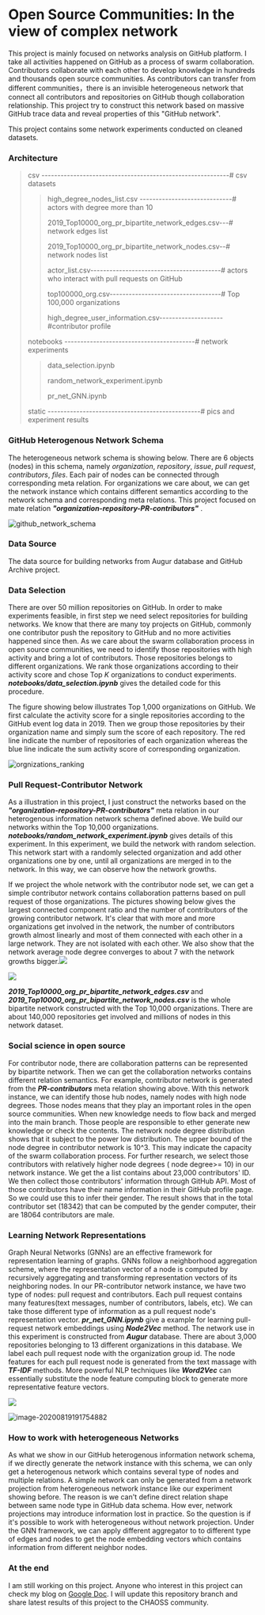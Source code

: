 # Open Source  Communities: In the view of complex network

This project is mainly focused on networks analysis on GitHub platform.  I take all activities happened on GitHub as a process of swarm collaboration.  Contributors  collaborate with each other to develop knowledge in hundreds and thousands open source communities. As contributors can transfer from different communities，there is an invisible heterogeneous network  that connect all contributors and repositories on GitHub though collaboration relationship.  This project try to construct this network based on massive GitHub trace data and reveal properties of this "GitHub network". 

This project contains some  network experiments conducted on cleaned datasets.  

### Architecture

> csv	-----------------------------------------------------------# csv datasets
>
> > high_degree_nodes_list.csv -----------------------------# actors with degree more than 10						
> >
> > 2019_Top10000_org_pr_bipartite_network_edges.csv---# network edges list
> >
> > 2019_Top10000_org_pr_bipartite_network_nodes.csv--# network nodes list
> >
> > actor_list.csv-----------------------------------------# actors who interact with pull requests on GitHub
> >
> > top100000_org.csv-----------------------------------# Top 100,000 organizations
> >
> > high_degree_user_information.csv--------------------#contributor profile
> 
> notebooks -----------------------------------------# network experiments
>
> > data_selection.ipynb
>>
> > random_network_experiment.ipynb
> >
> > pr_net_GNN.ipynb
> >
> 
> static ------------------------------------------------# pics and experiment results



### GitHub Heterogenous Network Schema

The heterogeneous network schema is showing below.  There are 6 objects (nodes) in this schema,  namely *organization*, *repository*, *issue*, *pull request*, *contributors*,  *files*. Each pair of nodes can be connected through corresponding meta relation.  For organizations we care about, we can get the network instance which contains different semantics according to the network schema and corresponding meta relations.  This project focused on mate relation ***"organization-repository-PR-contributors"*** .

![github_network_schema](.\static\pics\Github_network_schema.png)

### Data Source

The data source for building networks from Augur database and GitHub Archive project.

### Data Selection 

There are over 50 million repositories on GitHub. In order to make experiments feasible, in first step we need select  repositories for building networks.  We know that there are many toy projects on GitHub, commonly one contributor push the repository to GitHub and no more activities happened since then. As we care about the swarm collaboration process in open source communities, we need to identify those repositories with high activity and bring a lot of contributors.  Those repositories belongs to different organizations. We rank those organizations according to their activity score and chose Top *K*  organizations to conduct experiments.  ***notebooks/data_selection.ipynb***  gives the detailed code for this procedure.  

The figure showing below illustrates Top 1,000 organizations on GitHub. We first calculate the activity score for a single repositories according to the GitHub event log data in 2019. Then we group  those repositories by their organization name and simply sum the score of each repository.  The red line indicate the number of repositories of each organization whereas the blue line indicate the sum  activity score of corresponding organization. 

![orgnizations_ranking](.\static\pics\orgnization_ranking.png)

### Pull Request-Contributor Network

As a illustration in this project, I just construct the networks based on the ***"organization-repository-PR-contributors"***  meta relation in our  heterogenous information network schema defined above.  We build our networks within the Top 10,000 organizations. ***notebooks/random_network_experiment.ipynb*** gives details of this experiment. In this experiment, we build the network with random selection. This network start with a randomly selected organization and add other organizations one by one,  until all organizations are merged in to the network. In this way, we can observe how the network growths.  

If we project the whole network with the contributor node set, we can get a simple contributor network contains collaboration patterns based on pull request of those organizations. The pictures showing below gives the largest connected component ratio and the number of contributors of  the growing contributor network.  It's clear that with more and more organizations get involved in the network, the number of contributors growth almost linearly and most of them connected with each other in a large network. They are not isolated with each other. We also show that the network average node degree converges to about 7 with the network growths bigger.![](.\static\pics\contributor_network_lcc.png)

![](.\static\pics\contributor_network_noc.png)

***2019_Top10000_org_pr_bipartite_network_edges.csv*** and ***2019_Top10000_org_pr_bipartite_network_nodes.csv*** is the whole bipartite network constructed with the Top 10,000 organizations. There are about 140,000 repositories get involved and millions of nodes in this network dataset. 

### Social science in open source

For contributor node, there are collaboration patterns can be represented by bipartite network. Then we can get the collaboration networks contains different relation semantics. For example,  contributor network is generated from the ***PR-contributors*** meta relation showing above.  With this network instance,  we can identify those hub nodes, namely nodes with high node degrees.  Those nodes means that they play an important roles in the open source communities. When new knowledge needs to flow back and merged into the main branch. Those people are responsible to ether generate new knowledge or check the contents.  The network node degree distribution shows that it subject to the power low distribution. The upper bound of the node degree in contributor network is 10^3. This may indicate the capacity  of the swarm collaboration process. For further research, we select those contributors with relatively higher node degrees ( node degree>= 10) in our network instance.  We get the a list contains about 23,000 contributors' ID. We then collect those contributors' information through GitHub API. Most of those contributors have their name information in their GitHub profile page. So we could use this to infer their gender.  The result shows that in the total contributor set (18342) that can be computed by the gender computer, their are 18064 contributors are male.

###  Learning Network Representations

Graph Neural Networks (GNNs) are an effective framework for representation learning of graphs. GNNs follow a neighborhood aggregation scheme, where the representation vector of a node is computed by recursively aggregating and transforming representation vectors of its neighboring nodes.  In our PR-contributor network instance, we have two type of nodes: pull request and contributors. Each pull request contains many features(text messages, number of contributors, labels, etc). We can take those different type of information  as a pull request node's representation vector. ***pr_net_GNN.ipynb*** give a example for learning pull-request network embeddings using ***Node2Vec*** method. The network use in this experiment is constructed from ***Augur*** database. There are about 3,000 repositories belonging to 13 different organizations in this database. We label each pull request node with the organization group id. The node features for each pull request node is generated from the  text massage with ***TF-IDF*** methods. More powerful NLP techniques like ***Word2Vec*** can essentially substitute the node feature computing block to generate more representative feature vectors.

![](.\static\pics\GNN_architecture.png)

![image-20200819191754882](.\static\pics\GNN_rooted_sub_tree.png)

### How to work with heterogeneous Networks

As what we show in our GitHub heterogenous information network schema, if we directly generate the network instance  with this schema, we can only get a heterogenous network which contains several type of nodes and multiple relations. A simple network can only be generated from a network projection from heterogeneous network instance like our experiment showing before.  The reason is we can't define direct relation shape between same node type in GitHub data schema. How ever, network projections may introduce information lost in practice.  So the question is if it's possible to work with heterogeneous without  network projection.   Under the GNN framework, we can apply different aggregator to  to different type of edges and nodes to get the node embedding vectors which contains information from different neighbor nodes.

### At the end

I am still working on this project. Anyone who interest in this project can check my blog  on [Google Doc](https://docs.google.com/document/d/1xin-pDauXMEqYGYSi67g4536v40h89tUGPaQ7zlGHbo/edit). I will update this repository branch and share latest results of this project to the CHAOSS community.



